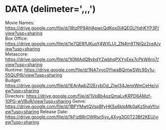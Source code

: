 # DATA (delimeter=',,,')

Movie Names: https://drive.google.com/file/d/18tzPP9AHApwcQdKqx0l4QEGUYqhKYP3P/view?usp=sharing<br/>
Box Office: https://drive.google.com/file/d/1e7QERfUKuoY4WXLUj_ZN4m9TNiQz2ceA/view?usp=sharing<br/>
Metascore: https://drive.google.com/file/d/1t0MAdQ9vbdYZwbhqPXYyEex7cPkW6rn7/view?usp=sharing<br/>
Runtime: https://drive.google.com/file/d/1NA7xyc0YtwaBQntwSWc9Sy1u-55QUP6j/view?usp=sharing<br/>
Budget: https://drive.google.com/file/d/1EArAwbZI2ErybOd_ZlwI34JenxWmCeHe/view?usp=sharing<br/>
Directors: https://drive.google.com/file/d/1VpBb4ozQmaLvKRPD6AMzf-10PG-wVBuR/view?usp=sharing
Genre: https://drive.google.com/file/d/1BPYMwtQVspBfyHKSx6klpMk0aKz5haVf/view?usp=sharing
Release Date: https://drive.google.com/file/d/1kFjzBRrOWRsn5yv_4Xyg3G0T23Bf2KEU/view?usp=sharing
